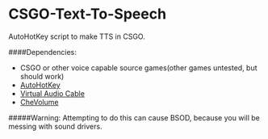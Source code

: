 # CSGO-Text-To-Speech
AutoHotKey script to make TTS in CSGO.

####Dependencies:
- CSGO or other voice capable source games(other games untested, but should work)
- [AutoHotKey](http://autohotkey.com)
- [Virtual Audio Cable](http://software.muzychenko.net/eng/vac.htm)
- [CheVolume](http://chevolume.com/)

#####Warning: Attempting to do this can cause BSOD, because you will be messing with sound drivers.
